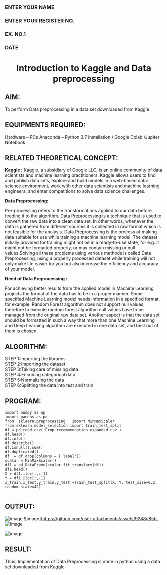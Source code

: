 <H3>ENTER YOUR NAME</H3>
<H3>ENTER YOUR REGISTER NO.</H3>
<H3>EX. NO.1</H3>
<H3>DATE</H3>
<H1 ALIGN =CENTER> Introduction to Kaggle and Data preprocessing</H1>

## AIM:

To perform Data preprocessing in a data set downloaded from Kaggle

## EQUIPMENTS REQUIRED:
Hardware – PCs
Anaconda – Python 3.7 Installation / Google Colab /Jupiter Notebook

## RELATED THEORETICAL CONCEPT:

**Kaggle :**
Kaggle, a subsidiary of Google LLC, is an online community of data scientists and machine learning practitioners. Kaggle allows users to find and publish data sets, explore and build models in a web-based data-science environment, work with other data scientists and machine learning engineers, and enter competitions to solve data science challenges.

**Data Preprocessing:**

Pre-processing refers to the transformations applied to our data before feeding it to the algorithm. Data Preprocessing is a technique that is used to convert the raw data into a clean data set. In other words, whenever the data is gathered from different sources it is collected in raw format which is not feasible for the analysis.
Data Preprocessing is the process of making data suitable for use while training a machine learning model. The dataset initially provided for training might not be in a ready-to-use state, for e.g. it might not be formatted properly, or may contain missing or null values.Solving all these problems using various methods is called Data Preprocessing, using a properly processed dataset while training will not only make life easier for you but also increase the efficiency and accuracy of your model.

**Need of Data Preprocessing :**

For achieving better results from the applied model in Machine Learning projects the format of the data has to be in a proper manner. Some specified Machine Learning model needs information in a specified format, for example, Random Forest algorithm does not support null values, therefore to execute random forest algorithm null values have to be managed from the original raw data set.
Another aspect is that the data set should be formatted in such a way that more than one Machine Learning and Deep Learning algorithm are executed in one data set, and best out of them is chosen.


## ALGORITHM:
STEP 1:Importing the libraries<BR>
STEP 2:Importing the dataset<BR>
STEP 3:Taking care of missing data<BR>
STEP 4:Encoding categorical data<BR>
STEP 5:Normalizing the data<BR>
STEP 6:Splitting the data into test and train<BR>

##  PROGRAM:
~~~
import numpy as np
import pandas as pd
from  sklearn.preprocessing   import MinMaxScaler
from sklearn.model_selection import train_test_split
df = pd.read_csv('Crop_recommendation_expanded.csv')
df.head()
df.info()
df.describe()
df.isnull().sum()
df.duplicated()
df  = df.drop(columns = ['label'])
scalar = MinMaxScaler()
df1 = pd.DataFrame(scalar.fit_transform(df))
df1.head()
X = df1.iloc[:,:-1]
Y = df1.iloc[:,-1]
x_train,x_test,y_train,y_test =train_test_split(X, Y, test_size=0.2, random_state=42)


~~~


## OUTPUT:
![image](https://github.com/user-attachments/assets/0074ce92-7adf-406f-9a51-c57487face49)
![image](https://github.com/user-attachments/assets/9248d85b-
![image](https://github.com/user-attachments/assets/c891d30d-5193-49a5-b40b-8b8e96ac663f)

![image](https://github.com/user-attachments/assets/24613e4f-c957-430f-820c-7594d0f8fa07)




## RESULT:
Thus, Implementation of Data Preprocessing is done in python  using a data set downloaded from Kaggle.


